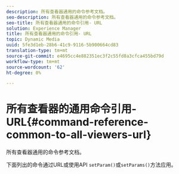 ```yaml
---
description: 所有查看器通用的命令参考文档。
seo-description: 所有查看器通用的命令参考文档。
seo-title: 所有查看器通用的命令引用- URL
solution: Experience Manager
title: 所有查看器通用的命令引用- URL
topic: Dynamic Media
uuid: 5fe3d1eb-28b6-41c9-9116-5b900664cd83
translation-type: tm+mt
source-git-commit: e4695cc4e882351ec3f2c55fd8a3cfca455bd79d
workflow-type: tm+mt
source-wordcount: '62'
ht-degree: 0%

---
```



# 所有查看器的通用命令引用- URL{#command-reference-common-to-all-viewers-url}

所有查看器通用的命令参考文档。

下面列出的命令通过URL或使用API `setParam()`或`setParams()`方法应用。
